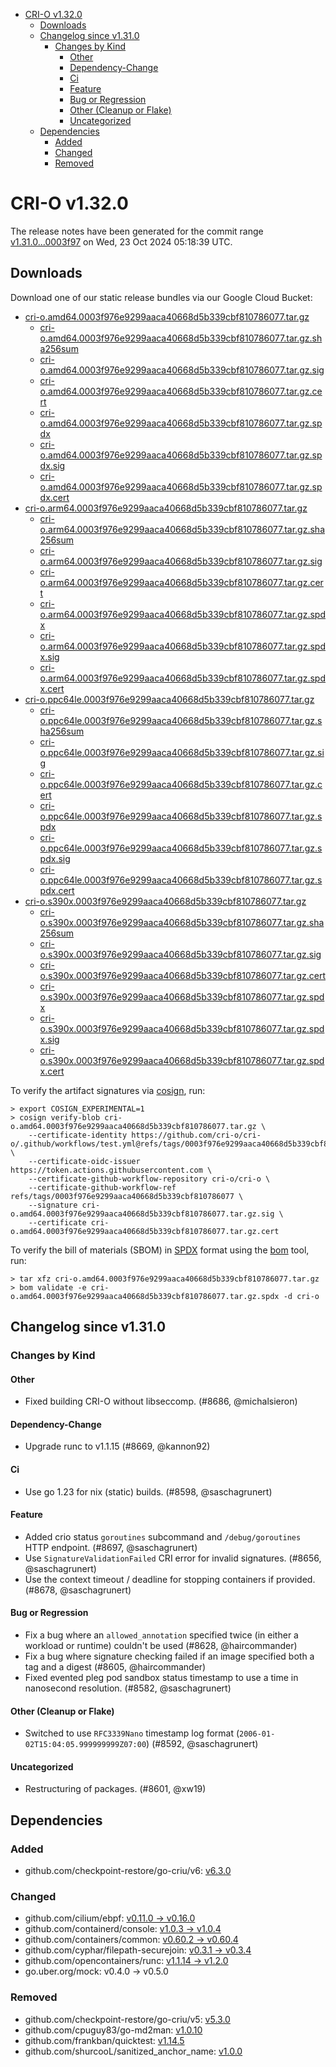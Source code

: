 - [CRI-O v1.32.0](#cri-o-v1320)
  - [Downloads](#downloads)
  - [Changelog since v1.31.0](#changelog-since-v1310)
    - [Changes by Kind](#changes-by-kind)
      - [Other](#other)
      - [Dependency-Change](#dependency-change)
      - [Ci](#ci)
      - [Feature](#feature)
      - [Bug or Regression](#bug-or-regression)
      - [Other (Cleanup or Flake)](#other-cleanup-or-flake)
      - [Uncategorized](#uncategorized)
  - [Dependencies](#dependencies)
    - [Added](#added)
    - [Changed](#changed)
    - [Removed](#removed)

# CRI-O v1.32.0

The release notes have been generated for the commit range
[v1.31.0...0003f97](https://github.com/cri-o/cri-o/compare/v1.31.0...v1.32.0) on Wed, 23 Oct 2024 05:18:39 UTC.

## Downloads

Download one of our static release bundles via our Google Cloud Bucket:

- [cri-o.amd64.0003f976e9299aaca40668d5b339cbf810786077.tar.gz](https://storage.googleapis.com/cri-o/artifacts/cri-o.amd64.0003f976e9299aaca40668d5b339cbf810786077.tar.gz)
  - [cri-o.amd64.0003f976e9299aaca40668d5b339cbf810786077.tar.gz.sha256sum](https://storage.googleapis.com/cri-o/artifacts/cri-o.amd64.0003f976e9299aaca40668d5b339cbf810786077.tar.gz.sha256sum)
  - [cri-o.amd64.0003f976e9299aaca40668d5b339cbf810786077.tar.gz.sig](https://storage.googleapis.com/cri-o/artifacts/cri-o.amd64.0003f976e9299aaca40668d5b339cbf810786077.tar.gz.sig)
  - [cri-o.amd64.0003f976e9299aaca40668d5b339cbf810786077.tar.gz.cert](https://storage.googleapis.com/cri-o/artifacts/cri-o.amd64.0003f976e9299aaca40668d5b339cbf810786077.tar.gz.cert)
  - [cri-o.amd64.0003f976e9299aaca40668d5b339cbf810786077.tar.gz.spdx](https://storage.googleapis.com/cri-o/artifacts/cri-o.amd64.0003f976e9299aaca40668d5b339cbf810786077.tar.gz.spdx)
  - [cri-o.amd64.0003f976e9299aaca40668d5b339cbf810786077.tar.gz.spdx.sig](https://storage.googleapis.com/cri-o/artifacts/cri-o.amd64.0003f976e9299aaca40668d5b339cbf810786077.tar.gz.spdx.sig)
  - [cri-o.amd64.0003f976e9299aaca40668d5b339cbf810786077.tar.gz.spdx.cert](https://storage.googleapis.com/cri-o/artifacts/cri-o.amd64.0003f976e9299aaca40668d5b339cbf810786077.tar.gz.spdx.cert)
- [cri-o.arm64.0003f976e9299aaca40668d5b339cbf810786077.tar.gz](https://storage.googleapis.com/cri-o/artifacts/cri-o.arm64.0003f976e9299aaca40668d5b339cbf810786077.tar.gz)
  - [cri-o.arm64.0003f976e9299aaca40668d5b339cbf810786077.tar.gz.sha256sum](https://storage.googleapis.com/cri-o/artifacts/cri-o.arm64.0003f976e9299aaca40668d5b339cbf810786077.tar.gz.sha256sum)
  - [cri-o.arm64.0003f976e9299aaca40668d5b339cbf810786077.tar.gz.sig](https://storage.googleapis.com/cri-o/artifacts/cri-o.arm64.0003f976e9299aaca40668d5b339cbf810786077.tar.gz.sig)
  - [cri-o.arm64.0003f976e9299aaca40668d5b339cbf810786077.tar.gz.cert](https://storage.googleapis.com/cri-o/artifacts/cri-o.arm64.0003f976e9299aaca40668d5b339cbf810786077.tar.gz.cert)
  - [cri-o.arm64.0003f976e9299aaca40668d5b339cbf810786077.tar.gz.spdx](https://storage.googleapis.com/cri-o/artifacts/cri-o.arm64.0003f976e9299aaca40668d5b339cbf810786077.tar.gz.spdx)
  - [cri-o.arm64.0003f976e9299aaca40668d5b339cbf810786077.tar.gz.spdx.sig](https://storage.googleapis.com/cri-o/artifacts/cri-o.arm64.0003f976e9299aaca40668d5b339cbf810786077.tar.gz.spdx.sig)
  - [cri-o.arm64.0003f976e9299aaca40668d5b339cbf810786077.tar.gz.spdx.cert](https://storage.googleapis.com/cri-o/artifacts/cri-o.arm64.0003f976e9299aaca40668d5b339cbf810786077.tar.gz.spdx.cert)
- [cri-o.ppc64le.0003f976e9299aaca40668d5b339cbf810786077.tar.gz](https://storage.googleapis.com/cri-o/artifacts/cri-o.ppc64le.0003f976e9299aaca40668d5b339cbf810786077.tar.gz)
  - [cri-o.ppc64le.0003f976e9299aaca40668d5b339cbf810786077.tar.gz.sha256sum](https://storage.googleapis.com/cri-o/artifacts/cri-o.ppc64le.0003f976e9299aaca40668d5b339cbf810786077.tar.gz.sha256sum)
  - [cri-o.ppc64le.0003f976e9299aaca40668d5b339cbf810786077.tar.gz.sig](https://storage.googleapis.com/cri-o/artifacts/cri-o.ppc64le.0003f976e9299aaca40668d5b339cbf810786077.tar.gz.sig)
  - [cri-o.ppc64le.0003f976e9299aaca40668d5b339cbf810786077.tar.gz.cert](https://storage.googleapis.com/cri-o/artifacts/cri-o.ppc64le.0003f976e9299aaca40668d5b339cbf810786077.tar.gz.cert)
  - [cri-o.ppc64le.0003f976e9299aaca40668d5b339cbf810786077.tar.gz.spdx](https://storage.googleapis.com/cri-o/artifacts/cri-o.ppc64le.0003f976e9299aaca40668d5b339cbf810786077.tar.gz.spdx)
  - [cri-o.ppc64le.0003f976e9299aaca40668d5b339cbf810786077.tar.gz.spdx.sig](https://storage.googleapis.com/cri-o/artifacts/cri-o.ppc64le.0003f976e9299aaca40668d5b339cbf810786077.tar.gz.spdx.sig)
  - [cri-o.ppc64le.0003f976e9299aaca40668d5b339cbf810786077.tar.gz.spdx.cert](https://storage.googleapis.com/cri-o/artifacts/cri-o.ppc64le.0003f976e9299aaca40668d5b339cbf810786077.tar.gz.spdx.cert)
- [cri-o.s390x.0003f976e9299aaca40668d5b339cbf810786077.tar.gz](https://storage.googleapis.com/cri-o/artifacts/cri-o.s390x.0003f976e9299aaca40668d5b339cbf810786077.tar.gz)
  - [cri-o.s390x.0003f976e9299aaca40668d5b339cbf810786077.tar.gz.sha256sum](https://storage.googleapis.com/cri-o/artifacts/cri-o.s390x.0003f976e9299aaca40668d5b339cbf810786077.tar.gz.sha256sum)
  - [cri-o.s390x.0003f976e9299aaca40668d5b339cbf810786077.tar.gz.sig](https://storage.googleapis.com/cri-o/artifacts/cri-o.s390x.0003f976e9299aaca40668d5b339cbf810786077.tar.gz.sig)
  - [cri-o.s390x.0003f976e9299aaca40668d5b339cbf810786077.tar.gz.cert](https://storage.googleapis.com/cri-o/artifacts/cri-o.s390x.0003f976e9299aaca40668d5b339cbf810786077.tar.gz.cert)
  - [cri-o.s390x.0003f976e9299aaca40668d5b339cbf810786077.tar.gz.spdx](https://storage.googleapis.com/cri-o/artifacts/cri-o.s390x.0003f976e9299aaca40668d5b339cbf810786077.tar.gz.spdx)
  - [cri-o.s390x.0003f976e9299aaca40668d5b339cbf810786077.tar.gz.spdx.sig](https://storage.googleapis.com/cri-o/artifacts/cri-o.s390x.0003f976e9299aaca40668d5b339cbf810786077.tar.gz.spdx.sig)
  - [cri-o.s390x.0003f976e9299aaca40668d5b339cbf810786077.tar.gz.spdx.cert](https://storage.googleapis.com/cri-o/artifacts/cri-o.s390x.0003f976e9299aaca40668d5b339cbf810786077.tar.gz.spdx.cert)

To verify the artifact signatures via [cosign](https://github.com/sigstore/cosign), run:

```console
> export COSIGN_EXPERIMENTAL=1
> cosign verify-blob cri-o.amd64.0003f976e9299aaca40668d5b339cbf810786077.tar.gz \
    --certificate-identity https://github.com/cri-o/cri-o/.github/workflows/test.yml@refs/tags/0003f976e9299aaca40668d5b339cbf810786077 \
    --certificate-oidc-issuer https://token.actions.githubusercontent.com \
    --certificate-github-workflow-repository cri-o/cri-o \
    --certificate-github-workflow-ref refs/tags/0003f976e9299aaca40668d5b339cbf810786077 \
    --signature cri-o.amd64.0003f976e9299aaca40668d5b339cbf810786077.tar.gz.sig \
    --certificate cri-o.amd64.0003f976e9299aaca40668d5b339cbf810786077.tar.gz.cert
```

To verify the bill of materials (SBOM) in [SPDX](https://spdx.org) format using the [bom](https://sigs.k8s.io/bom) tool, run:

```console
> tar xfz cri-o.amd64.0003f976e9299aaca40668d5b339cbf810786077.tar.gz
> bom validate -e cri-o.amd64.0003f976e9299aaca40668d5b339cbf810786077.tar.gz.spdx -d cri-o
```

## Changelog since v1.31.0

### Changes by Kind

#### Other
 - Fixed building CRI-O without libseccomp. (#8686, @michalsieron)

#### Dependency-Change
 - Upgrade runc to v1.1.15 (#8669, @kannon92)

#### Ci
 - Use go 1.23 for nix (static) builds. (#8598, @saschagrunert)

#### Feature
 - Added crio status `goroutines` subcommand and `/debug/goroutines` HTTP endpoint. (#8697, @saschagrunert)
 - Use `SignatureValidationFailed` CRI error for invalid signatures. (#8656, @saschagrunert)
 - Use the context timeout / deadline for stopping containers if provided. (#8678, @saschagrunert)

#### Bug or Regression
 - Fix a bug where an `allowed_annotation` specified twice (in either a workload or runtime) couldn't be used (#8628, @haircommander)
 - Fix a bug where signature checking failed if an image specified both a tag and a digest (#8605, @haircommander)
 - Fixed evented pleg pod sandbox status timestamp to use a time in nanosecond resolution. (#8582, @saschagrunert)

#### Other (Cleanup or Flake)
 - Switched to use `RFC3339Nano` timestamp log format (`2006-01-02T15:04:05.999999999Z07:00`) (#8592, @saschagrunert)

#### Uncategorized
 - Restructuring of packages. (#8601, @xw19)

## Dependencies

### Added
- github.com/checkpoint-restore/go-criu/v6: [v6.3.0](https://github.com/checkpoint-restore/go-criu/tree/v6.3.0)

### Changed
- github.com/cilium/ebpf: [v0.11.0 → v0.16.0](https://github.com/cilium/ebpf/compare/v0.11.0...v0.16.0)
- github.com/containerd/console: [v1.0.3 → v1.0.4](https://github.com/containerd/console/compare/v1.0.3...v1.0.4)
- github.com/containers/common: [v0.60.2 → v0.60.4](https://github.com/containers/common/compare/v0.60.2...v0.60.4)
- github.com/cyphar/filepath-securejoin: [v0.3.1 → v0.3.4](https://github.com/cyphar/filepath-securejoin/compare/v0.3.1...v0.3.4)
- github.com/opencontainers/runc: [v1.1.14 → v1.2.0](https://github.com/opencontainers/runc/compare/v1.1.14...v1.2.0)
- go.uber.org/mock: v0.4.0 → v0.5.0

### Removed
- github.com/checkpoint-restore/go-criu/v5: [v5.3.0](https://github.com/checkpoint-restore/go-criu/tree/v5.3.0)
- github.com/cpuguy83/go-md2man: [v1.0.10](https://github.com/cpuguy83/go-md2man/tree/v1.0.10)
- github.com/frankban/quicktest: [v1.14.5](https://github.com/frankban/quicktest/tree/v1.14.5)
- github.com/shurcooL/sanitized_anchor_name: [v1.0.0](https://github.com/shurcooL/sanitized_anchor_name/tree/v1.0.0)
